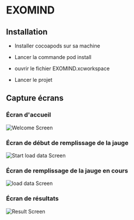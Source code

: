 # EXOMIND

## Installation

* Installer cocoapods sur sa machine

* Lancer la commande pod install

* ouvrir le fichier EXOMIND.xcworkspace

* Lancer le projet

## Capture écrans

### Écran d'accueil

![Welcome Screen](./screenshots/ecranAccueil.png "Welcome Screen")

### Écran de début de remplissage de la jauge

![Start load data Screen](./screenshots/debutChargement.png "Start load data Screen")

### Écran de remplissage de la jauge en cours

![load data Screen](./screenshots/chargementEnCours.png "load data Screen")

### Écran de résultats

![Result Screen](./screenshots/resultats.png "Result Screen")

